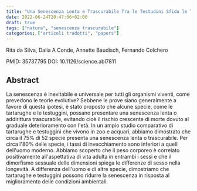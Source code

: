 ```yaml
---
title: "Una Senescenza Lenta e Trascurabile Tra le Testudini Sfida le Teorie Evolutive sulla Senescenza"
date: 2022-06-24T20:47:06+02:00
draft: true
tags: ["natura", "senescenza trascurabile"]
categories: ["articoli tradotti", "papers"]
---
```


Rita da Silva, Dalia A Conde, Annette Baudisch, Fernando Colchero

PMID: 35737795 DOI: 10.1126/science.abl7811 

## Abstract

La senescenza è inevitabile e universale per tutti gli organismi viventi, come prevedono le teorie evolutive? Sebbene le prove siano generalmente a favore di questa ipotesi, è stato proposto che alcune specie, come le tartarughe e le testuggini, possano presentare una senescenza lenta o addirittura trascurabile, evitando cioè il rischio crescente di morte dovuto al graduale deterioramento con l'età. In un ampio studio comparativo di tartarughe e testuggini che vivono in zoo e acquari, abbiamo dimostrato che circa il 75% di 52 specie presenta una senescenza lenta o trascurabile. Per circa l'80% delle specie, i tassi di invecchiamento sono inferiori a quelli dell'uomo moderno. Abbiamo scoperto che il peso corporeo è correlato positivamente all'aspettativa di vita adulta in entrambi i sessi e che il dimorfismo sessuale delle dimensioni spiega le differenze di sesso nella longevità. A differenza dell'uomo e di altre specie, dimostriamo che tartarughe e testuggini possono ridurre la senescenza in risposta al miglioramento delle condizioni ambientali.
